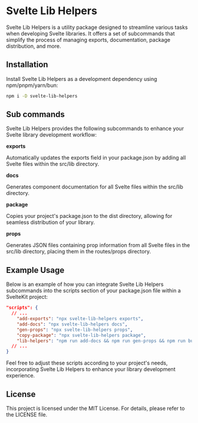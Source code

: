 # Svelte Lib Helpers

Svelte Lib Helpers is a utility package designed to streamline various tasks when developing Svelte libraries. It offers a set of subcommands that simplify the process of managing exports, documentation, package distribution, and more.

## Installation

Install Svelte Lib Helpers as a development dependency using npm/pnpm/yarn/bun:

```sh
npm i -D svelte-lib-helpers
```

## Sub commands

Svelte Lib Helpers provides the following subcommands to enhance your Svelte library development workflow:

**exports**

Automatically updates the exports field in your package.json by adding all Svelte files within the src/lib directory.

**docs**

Generates component documentation for all Svelte files within the src/lib directory.

**package**

Copies your project's package.json to the dist directory, allowing for seamless distribution of your library.

**props**

Generates JSON files containing prop information from all Svelte files in the src/lib directory, placing them in the routes/props directory.

## Example Usage

Below is an example of how you can integrate Svelte Lib Helpers subcommands into the scripts section of your package.json file within a SvelteKit project:

```json
"scripts": {
  // ...
    "add-exports": "npx svelte-lib-helpers exports",
    "add-docs": "npx svelte-lib-helpers docs",
    "gen-props": "npx svelte-lib-helpers props",
    "copy-package": "npx svelte-lib-helpers package",
    "lib-helpers": "npm run add-docs && npm run gen-props && npm run build && npx svelte-lib-helpers exports && npm run copy-package"
  // ...
}
```

Feel free to adjust these scripts according to your project's needs, incorporating Svelte Lib Helpers to enhance your library development experience.

## License

This project is licensed under the MIT License. For details, please refer to the LICENSE file.